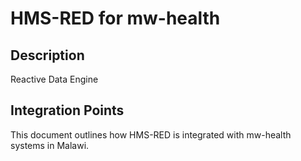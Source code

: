 # HMS-RED for mw-health

## Description

Reactive Data Engine

## Integration Points

This document outlines how HMS-RED is integrated with mw-health systems in Malawi.

